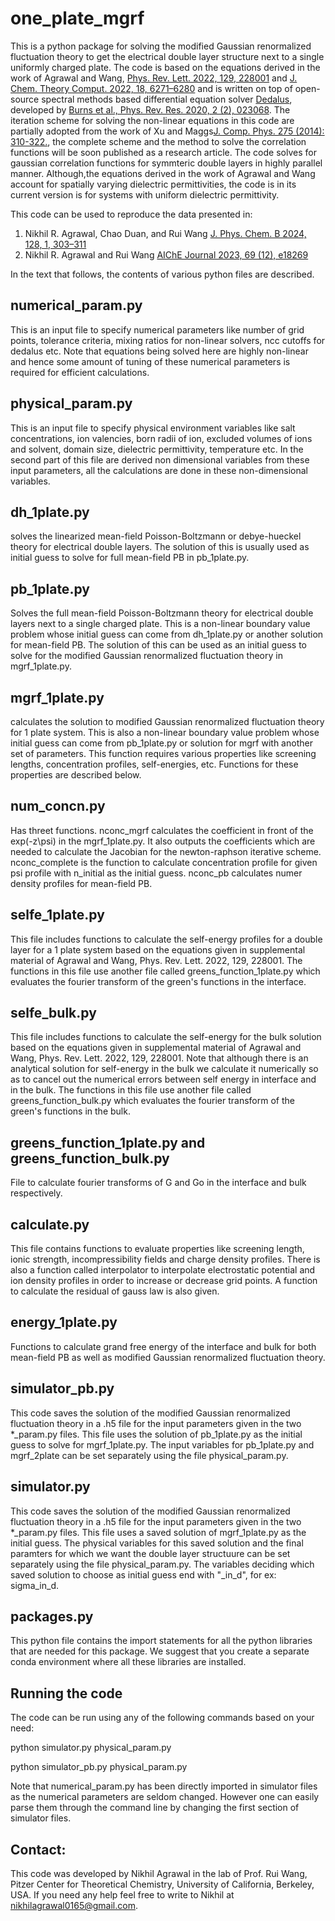 # one_plate_mgrf

This is a python package for solving the modified Gaussian renormalized fluctuation theory to get the electrical double layer structure next to a single uniformly charged plate. The code is based on the equations derived in the work of Agrawal and Wang, [Phys. Rev. Lett. 2022, 129, 228001](https://doi.org/10.1103/PhysRevLett.129.228001) and [J. Chem. Theory Comput. 2022, 18, 6271–6280](https://doi.org/10.1021/acs.jctc.2c00607) and is written on top of open-source spectral methods based differential equation solver [Dedalus](https://github.com/DedalusProject/dedalus), developed by [Burns et al., Phys. Rev. Res. 2020, 2 (2), 023068](https://doi.org/10.1103/PhysRevResearch.2.023068). The iteration scheme for solving the non-linear equations in this code are partially adopted from the work of Xu and Maggs[J. Comp. Phys. 275 (2014): 310-322.](https://doi.org/10.1016/j.jcp.2014.07.004), the complete scheme and the method to solve the correlation functions will be soon published as a research article. The code solves for gaussian correlation functions for symmteric double layers in highly parallel manner. Although,the equations derived in the work of Agrawal and Wang account for spatially varying dielectric permittivities, the code is in its current version is for systems with uniform dielectric permittivity. 

This code can be used to reproduce the data presented in:

1. Nikhil R. Agrawal, Chao Duan, and Rui Wang [J. Phys. Chem. B 2024, 128, 1, 303–311](https://doi.org/10.1021/acs.jpcb.3c04739)
2. Nikhil R. Agrawal and Rui Wang [AIChE Journal 2023, 69 (12), e18269](https://doi.org/10.1002/aic.18269)

In the text that follows, the contents of various python files are described.

## numerical_param.py

This is an input file to specify numerical parameters like number of grid points, tolerance criteria, mixing ratios for non-linear solvers, ncc cutoffs for dedalus etc. Note that equations being solved here are highly non-linear and hence some amount of tuning of these numerical parameters is required for efficient calculations.

## physical_param.py 

This is an input file to specify physical environment variables like salt concentrations, ion valencies, born radii of ion, excluded volumes of ions and solvent, domain size, dielectric permittivity, temperature etc. In the second part of this file are derived non dimensional variables from these input parameters, all the calculations are done in these non-dimensional variables. 

## dh_1plate.py

solves the linearized mean-field Poisson-Boltzmann or debye-hueckel theory for electrical double layers. The solution of this is usually used as initial guess to solve for full mean-field PB in pb_1plate.py.

## pb_1plate.py

Solves the full mean-field Poisson-Boltzmann theory for electrical double layers next to a single charged plate. This is a non-linear boundary value problem whose initial guess can come from dh_1plate.py or another solution for mean-field PB. The solution of this can be used as an initial guess to solve for the modified Gaussian renormalized fluctuation theory in mgrf_1plate.py. 

## mgrf_1plate.py

calculates the solution to modified Gaussian renormalized fluctuation theory for 1 plate system. This is also a non-linear boundary value problem whose initial guess can come from pb_1plate.py or solution for mgrf with another set of parameters. This function requires various properties like screening lengths, concentration profiles, self-energies, etc. Functions for these properties are described below.

## num_concn.py
Has threet functions. nconc_mgrf calculates the coefficient in front of the exp(-z\psi) in the mgrf_1plate.py. It also outputs the coefficients which are needed to calculate the Jacobian for the newton-raphson iterative scheme. nconc_complete is the function to calculate concentration profile for given psi profile with n_initial as the initial guess. nconc_pb calculates numer density profiles for mean-field PB. 

## selfe_1plate.py

This file includes functions to calculate the self-energy profiles for a double layer for a 1 plate system based on the equations given in supplemental material of Agrawal and Wang, Phys. Rev. Lett. 2022, 129, 228001. The functions in this file use another file called greens_function_1plate.py which evaluates the fourier transform of the green's functions in the interface.

## selfe_bulk.py

This file includes functions to calculate the self-energy for the bulk solution based on the equations given in supplemental material of Agrawal and Wang, Phys. Rev. Lett. 2022, 129, 228001. Note that although there is an analytical solution for self-energy in the bulk we calculate it numerically so as to cancel out the numerical errors between self energy in interface and in the bulk. The functions in this file use another file called greens_function_bulk.py which evaluates the fourier transform of the green's functions in the bulk.

## greens_function_1plate.py and greens_function_bulk.py

File to calculate fourier transforms of G and Go in the interface and bulk respectively.

## calculate.py

This file contains functions to evaluate properties like screening length, ionic strength, incompressibility fields and charge density profiles. There is also a function called interpolator to interpolate electrostatic potential and ion density profiles in order to increase or decrease grid points. A function to calculate the residual of gauss law is also given.

## energy_1plate.py

Functions to calculate grand free energy of the interface and bulk for both mean-field PB as well as modified Gaussian renormalized fluctuation theory.

## simulator_pb.py

This code saves the solution of the modified Gaussian renormalized fluctuation theory in a .h5 file for the input parameters given in the two *_param.py files. This file uses the solution of pb_1plate.py as the initial guess to solve for mgrf_1plate.py. The input variables for pb_1plate.py and mgrf_2plate can be set separately using the file physical_param.py.

## simulator.py

This code saves the solution of the modified Gaussian renormalized fluctuation theory in a .h5 file for the input parameters given in the two *_param.py files. This file uses a saved solution of mgrf_1plate.py as the initial guess. The physical variables for this saved solution and the final paramters for which we want the double layer structuure can be set separately using the file physical_param.py. The variables deciding which saved solution to choose as initial guess end with "_in_d", for ex: sigma_in_d.

## packages.py

This python file contains the import statements for all the python libraries that are needed for this package. We suggest that you create a separate conda environment where all these libraries are installed.

## Running the code

The code can be run using any of the following commands based on your need: 

python simulator.py physical_param.py

python simulator_pb.py physical_param.py

Note that numerical_param.py has been directly imported in simulator files as the numerical parameters are seldom changed. However one can easily parse them through the command line by changing the first section of simulator files.

## Contact:
This code was developed by Nikhil Agrawal in the lab of Prof. Rui Wang, Pitzer Center for Theoretical Chemistry, University of California, Berkeley, USA. If you need any help feel free to write to Nikhil at nikhilagrawal0165@gmail.com.  


